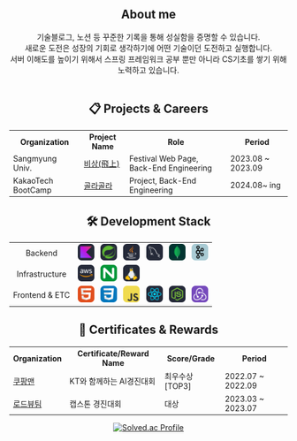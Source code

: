<div align="center">
  <h2>About me</h2>
  기술블로그, 노션 등 꾸준한 기록을 통해 성실함을 증명할 수 있습니다.<br/>
  새로운 도전은 성장의 기회로 생각하기에 어떤 기술이던 도전하고 실행합니다.<br/>
  서버 이해도를 높이기 위해서 스프링 프레임워크 공부 뿐만 아니라 CS기초를 쌓기 위해 노력하고 있습니다.<br/><br/>
</div>

<div align="center">
    <h2>📋 Projects & Careers</h2>
  <table>
    <tr>
      <th>Organization</th>
      <th>Project Name</th>
      <th>Role</th>
      <th>Period</th>
    </tr>
    <tr>
      <td>Sangmyung Univ.</td>
      <td><a href="https://codewizard.tistory.com/category/Project/%EC%83%81%EB%AA%85%EB%8C%80%20%EC%B6%95%EC%A0%9C%202023%20%22%EB%B9%84%EC%83%81%28%E9%A3%9B%E4%B8%8A%29%22">비상(飛上)</a></td>
      <td>Festival Web Page, Back-End Engineering</td>
      <td>2023.08 ~ 2023.09</td>
    </tr>
    <tr>
      <td>KakaoTech BootCamp</td>
      <td><a href="https://github.com/Kakaotech-18-Ecommerce">골라골라</a></td>
      <td>Project, Back-End Engineering</td>
      <td>2024.08~ ing</td>
    </tr>
  </table>
</div>

<div align="center">
  <h2>🛠 Development Stack</h2>
  <table>
    <tr>
      <td align="center">Backend</td>
      <td>
        <div align="center">
          <img alt="Kotlin" width="30px" src="https://raw.githubusercontent.com/zzangjyj0818/Github_User_Content/250d0ac27c7cfd8418823d26a74822e206f28d13/Kotlin-Dark.svg" />
          &nbsp;
          <img alt="SpringBoot" width="30px" src="https://raw.githubusercontent.com/zzangjyj0818/Github_User_Content/250d0ac27c7cfd8418823d26a74822e206f28d13/Spring-Dark.svg" />
          &nbsp;
          <img alt="Java" width="30px" src="https://raw.githubusercontent.com/zzangjyj0818/Github_User_Content/250d0ac27c7cfd8418823d26a74822e206f28d13/Java-Dark.svg" />
          &nbsp;
          <img alt="MySQL" width="30px" src="https://raw.githubusercontent.com/zzangjyj0818/Github_User_Content/250d0ac27c7cfd8418823d26a74822e206f28d13/MySQL-Dark.svg" />
          &nbsp;
          <img alt="MongoDB" width="30px" src="https://raw.githubusercontent.com/zzangjyj0818/Github_User_Content/250d0ac27c7cfd8418823d26a74822e206f28d13/MongoDB.svg" />
          &nbsp;
          <img alt="Kafka" width="30px" src="https://raw.githubusercontent.com/zzangjyj0818/Github_User_Content/250d0ac27c7cfd8418823d26a74822e206f28d13/Kafka.svg" />
          <br/>
        </div>
      </td>
    </tr>
    <tr>
      <td align="center">Infrastructure</td>
      <td>
          <div>
            <img alt="AWS" width="30px" src="https://raw.githubusercontent.com/zzangjyj0818/Github_User_Content/250d0ac27c7cfd8418823d26a74822e206f28d13/AWS-Dark.svg" />
            &nbsp;
            <img alt="Nginx" width="30px" src="https://raw.githubusercontent.com/zzangjyj0818/Github_User_Content/250d0ac27c7cfd8418823d26a74822e206f28d13/Nginx.svg" />
            &nbsp;
            <img alt="Linux" width="30px" src="https://raw.githubusercontent.com/zzangjyj0818/Github_User_Content/250d0ac27c7cfd8418823d26a74822e206f28d13/Linux-Dark.svg" />
            &nbsp;
            <br/>
        </div>
      </td>
    </tr>
    <tr>
      <td align="center">Frontend & ETC</td>
      <td>
        <div>
          <img alt="HTML" width="30px" src="https://raw.githubusercontent.com/zzangjyj0818/Github_User_Content/250d0ac27c7cfd8418823d26a74822e206f28d13/HTML.svg" />
          &nbsp;
          <img alt="CSS" width="30px" src="https://raw.githubusercontent.com/zzangjyj0818/Github_User_Content/250d0ac27c7cfd8418823d26a74822e206f28d13/CSS.svg" />
          &nbsp;
          <img alt="JavaScript" width="30px" src="https://raw.githubusercontent.com/zzangjyj0818/Github_User_Content/250d0ac27c7cfd8418823d26a74822e206f28d13/JavaScript.svg" />
          &nbsp;
          <img alt="React" width="30px" src="https://raw.githubusercontent.com/zzangjyj0818/Github_User_Content/250d0ac27c7cfd8418823d26a74822e206f28d13/React-Dark.svg" />
          &nbsp;
          <img alt="NodeJS" width="30px" src="https://raw.githubusercontent.com/zzangjyj0818/Github_User_Content/250d0ac27c7cfd8418823d26a74822e206f28d13/NodeJS-Dark.svg" />
          &nbsp;
          <img alt="Redux" width="30px" src="https://raw.githubusercontent.com/zzangjyj0818/Github_User_Content/250d0ac27c7cfd8418823d26a74822e206f28d13/Redux.svg" />
          <br/>
        </div>
      </td>
    </tr>
  </table>
</div>


<div align="center">
  <h2>🏅 Certificates & Rewards</h2>
  <table>
    <tr>
      <th>Organization</th>
      <th>Certificate/Reward Name</th>
      <th>Score/Grade</th>
      <th>Period</th>
    </tr>
    <tr>
      <td><a href="https://github.com/softwareyong/kt_al_road_facility_maintenance">쿠팡맨</a></td>
      <td>KT와 함께하는 AI경진대회</td>
      <td>최우수상[TOP3]</td>
      <td>2022.07 ~ 2022.09</td>
    </tr>
    <tr>
      <td><a href="https://github.com/softwareyong/Capstone-Design">로드뷰팀</a></td>
      <td>캡스톤 경진대회</td>
      <td>대상</td>
      <td>2023.03 ~  2023.07</td>
    </tr>
  </table>
</div>

<div align="center">
  
  [![Solved.ac Profile](http://mazassumnida.wtf/api/v2/generate_badge?boj=lyw0324)](https://solved.ac/lyw0324/)
 </div>
 
